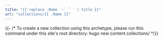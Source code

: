 ```yaml
---
title: "{{ replace .Name `-` ` ` | title }}"
url: "collections/{{ .Name }}"
---
```


{{- /*
To create a new collection using this archetype, please
run this command under this site's root directory:
    hugo new content collections/<collection-name>
*/}}
